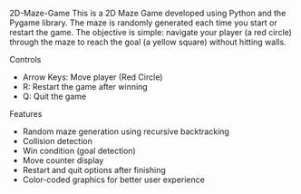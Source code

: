2D-Maze-Game
This is a 2D Maze Game developed using Python and the Pygame library. The maze is randomly generated each time you start or restart the game. The objective is simple: navigate your player (a red circle) through the maze to reach the goal (a yellow square) without hitting walls.

Controls
- Arrow Keys: Move player (Red Circle)
- R: Restart the game after winning
- Q: Quit the game

Features
- Random maze generation using recursive backtracking
- Collision detection
- Win condition (goal detection)
- Move counter display
- Restart and quit options after finishing
- Color-coded graphics for better user experience
